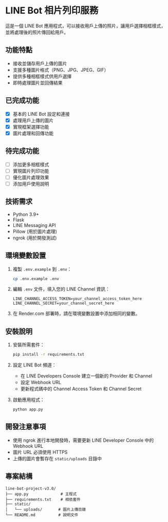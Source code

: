 # LINE Bot 相片列印服務

這是一個 LINE Bot 應用程式，可以接收用戶上傳的照片，讓用戶選擇相框樣式，並將處理後的照片傳回給用戶。

## 功能特點

- 接收並儲存用戶上傳的圖片
- 支援多種圖片格式（PNG、JPG、JPEG、GIF）
- 提供多種相框樣式供用戶選擇
- 即時處理圖片並回傳結果

## 已完成功能

- [x] 基本的 LINE Bot 設定和連接
- [x] 處理用戶上傳的圖片
- [x] 實現框架選擇功能
- [x] 圖片處理和回傳功能

## 待完成功能

- [ ] 添加更多相框樣式
- [ ] 實現圖片列印功能
- [ ] 優化圖片處理效果
- [ ] 添加用戶使用說明

## 技術需求

- Python 3.9+
- Flask
- LINE Messaging API
- Pillow (用於圖片處理)
- ngrok (用於開發測試)

## 環境變數設置

1. 複製 `.env.example` 到 `.env`：
   ```bash
   cp .env.example .env
   ```

2. 編輯 `.env` 文件，填入您的 LINE Channel 資訊：
   ```
   LINE_CHANNEL_ACCESS_TOKEN=your_channel_access_token_here
   LINE_CHANNEL_SECRET=your_channel_secret_here
   ```

3. 在 Render.com 部署時，請在環境變數設置中添加相同的變數。

## 安裝說明

1. 安裝所需套件：
   ```bash
   pip install -r requirements.txt
   ```

2. 設定 LINE Bot 頻道：
   - 在 LINE Developers Console 建立一個新的 Provider 和 Channel
   - 設定 Webhook URL
   - 更新程式碼中的 Channel Access Token 和 Channel Secret

3. 啟動應用程式：
   ```bash
   python app.py
   ```

## 開發注意事項

- 使用 ngrok 進行本地開發時，需要更新 LINE Developer Console 中的 Webhook URL
- 圖片 URL 必須使用 HTTPS
- 上傳的圖片會暫存在 `static/uploads` 目錄中

## 專案結構

```
line-bot-project-v3.0/
├── app.py              # 主程式
├── requirements.txt    # 相依套件
├── static/            
│   └── uploads/       # 圖片上傳目錄
└── README.md          # 說明文件
